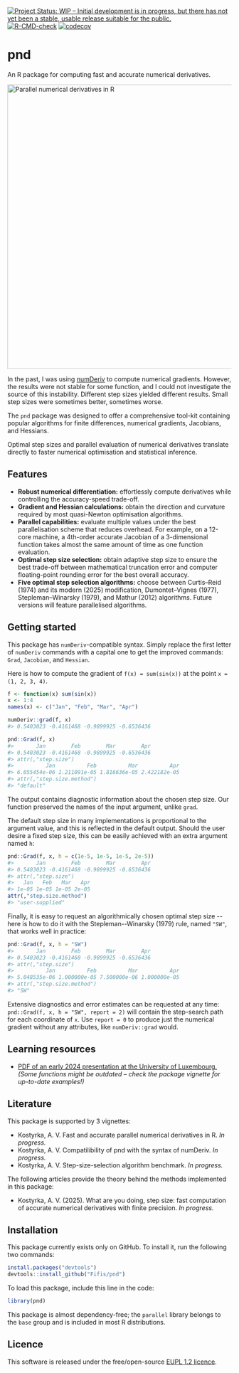 <!-- badges: start -->
[![Project Status: WIP – Initial development is in progress, but there has not yet been a stable, usable release suitable for the public.](https://www.repostatus.org/badges/latest/wip.svg)](https://www.repostatus.org/#wip)
[![R-CMD-check](https://github.com/Fifis/pnd/actions/workflows/R-CMD-check.yaml/badge.svg)](https://github.com/Fifis/pnd/actions/workflows/R-CMD-check.yaml)
[![codecov](https://codecov.io/gh/Fifis/pnd/graph/badge.svg?token=2ZTHBCRLBR)](https://app.codecov.io/gh/Fifis/pnd)
<!-- badges: end -->

# pnd

An R package for computing fast and accurate numerical derivatives.

<img src="https://kostyrka.lu/user/pages/05.programming/05.pnd.package/parallel-numerical-derivatives-R-package.png" alt="Parallel numerical derivatives in R" width="640"/>

In the past, I was using [numDeriv](https://CRAN.R-project.org/package=numDeriv) to compute numerical gradients.
However, the results were not stable for some function, and I could not investigate the source of this instability.
Different step sizes yielded different results. Small step sizes were sometimes better, sometimes worse.

The `pnd` package was designed to offer a comprehensive tool-kit containing popular algorithms for finite differences, numerical gradients, Jacobians, and Hessians.

Optimal step sizes and parallel evaluation of numerical derivatives translate directly to faster numerical optimisation and statistical inference.


## Features
- **Robust numerical differentiation:** effortlessly compute derivatives while controlling the accuracy-speed trade-off.
- **Gradient and Hessian calculations:** obtain the direction and curvature required by most quasi-Newton optimisation algorithms.
- **Parallel capabilities:** evaluate multiple values under the best parallelisation scheme that reduces overhead. For example, on a 12-core machine, a 4th-order accurate Jacobian of a 3-dimensional function takes almost the same amount of time as one function evaluation.
- **Optimal step size selection:** obtain adaptive step size to ensure the best trade-off between mathematical truncation error and computer floating-point rounding error for the best overall accuracy.
- **Five optimal step selection algorithms:** choose between Curtis–Reid (1974) and its modern (2025) modification, Dumontet–Vignes (1977), Stepleman–Winarsky (1979), and Mathur (2012) algorithms. Future versions will feature parallelised algorithms.

## Getting started

This package has `numDeriv`-compatible syntax.
Simply replace the first letter of `numDeriv` commands with a capital one to get the improved commands: `Grad`, `Jacobian`, and `Hessian`.

Here is how to compute the gradient of `f(x) = sum(sin(x))` at the point `x = (1, 2, 3, 4)`.

```r
f <- function(x) sum(sin(x))
x <- 1:4
names(x) <- c("Jan", "Feb", "Mar", "Apr")

numDeriv::grad(f, x)
#> 0.5403023 -0.4161468 -0.9899925 -0.6536436

pnd::Grad(f, x)
#>       Jan        Feb        Mar        Apr
#> 0.5403023 -0.4161468 -0.9899925 -0.6536436
#> attr(,"step.size")
#>          Jan          Feb          Mar          Apr
#> 6.055454e-06 1.211091e-05 1.816636e-05 2.422182e-05
#> attr(,"step.size.method")
#> "default"
```

The output contains diagnostic information about the chosen step size. Our function
preserved the names of the input argument, unlike `grad`.

The default step size in many implementations is proportional to the argument value, and this is reflected in the default output.
Should the user desire a fixed step size, this can be easily achieved with an extra argument named `h`:

```r
pnd::Grad(f, x, h = c(1e-5, 1e-5, 1e-5, 2e-5))
#>       Jan        Feb        Mar        Apr 
#> 0.5403023 -0.4161468 -0.9899925 -0.6536436 
#> attr(,"step.size")
#>   Jan   Feb   Mar   Apr 
#> 1e-05 1e-05 1e-05 2e-05 
attr(,"step.size.method")
#> "user-supplied"
```

Finally, it is easy to request an algorithmically chosen optimal step size -- here is how to do it with the Stepleman--Winarsky (1979) rule, named `"SW"`, that works well in practice:

```r
pnd::Grad(f, x, h = "SW")
#>       Jan        Feb        Mar        Apr 
#> 0.5403023 -0.4161468 -0.9899925 -0.6536436 
#> attr(,"step.size")
#>          Jan          Feb          Mar          Apr 
#> 5.048535e-06 1.000000e-05 7.500000e-06 1.000000e-05 
#> attr(,"step.size.method")
#> "SW"
```

Extensive diagnostics and error estimates can be requested at any time:
`pnd::Grad(f, x, h = "SW", report = 2)` will contain the step-search path for each coordinate of `x`.
Use `report = 0` to produce just the numerical gradient without any attributes, like `numDeriv::grad` would.

## Learning resources

- [PDF of an early 2024 presentation at the University of Luxembourg.](https://kostyrka.lu/en/education/presentations/2024-brown-bag-seminar.pdf) *(Some functions might be outdated – check the package vignette for up-to-date examples!)*

## Literature

This package is supported by 3 vignettes:

* Kostyrka, A. V. Fast and accurate parallel numerical derivatives in R. *In progress.*
* Kostyrka, A. V. Compatilibility of pnd with the syntax of numDeriv. *In progress.*
* Kostyrka, A. V. Step-size-selection algorithm benchmark. *In progress.*

The following articles provide the theory behind the methods implemented in this package:

* Kostyrka, A. V. (2025). What are you doing, step size: fast computation of accurate numerical derivatives with finite precision. *In progress.*

## Installation

This package currently exists only on GitHub. To install it, run the following two commands:
```r
install.packages("devtools")
devtools::install_github("Fifis/pnd")
```

To load this package, include this line in the code:
```r
library(pnd)
```

This package is almost dependency-free; the `parallel` library belongs to the `base`
group and is included in most R distributions.

## Licence

This software is released under the free/open-source [EUPL 1.2 licence](https://interoperable-europe.ec.europa.eu/collection/eupl/eupl-text-eupl-12).

